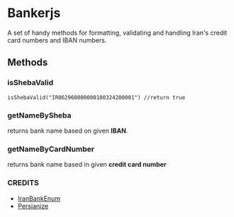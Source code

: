# Bankerjs
A set of handy methods for formatting, validating and handling Iran's credit card numbers and IBAN numbers.

## Methods
### isShebaValid
`isShebaValid("IR062960000000100324200001") //return true`

### getNameBySheba
returns bank name based on given **IBAN**.

### getNameByCardNumber
returns bank name based in given **credit card number**



### CREDITS

 - [IranBankEnum](https://github.com/badrnezhad/IranBankEnum)
 - [Persianize](https://github.com/opencafe/persianize-node)

